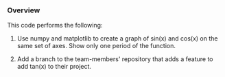 ### Overview

This code performs the following:

1. Use numpy and matplotlib to create a graph of sin(x) and cos(x) on the same set of axes. Show only one period of the function.

2. Add a branch to the team-members' repository that adds a feature to add tan(x) to their project. 

